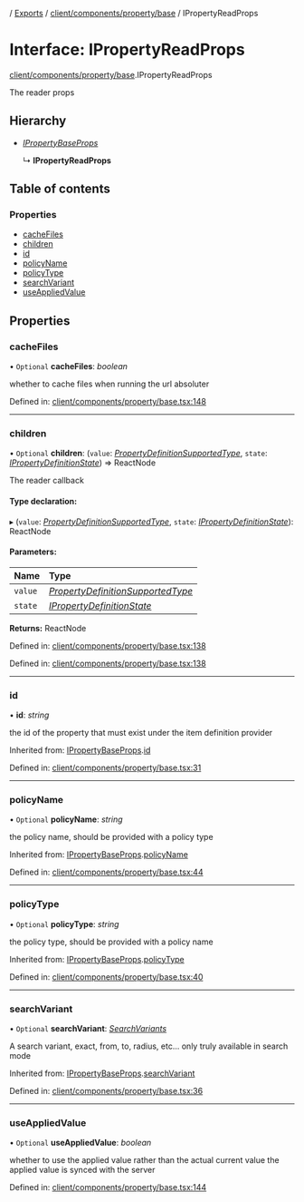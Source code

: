 [](../README.md) / [Exports](../modules.md) / [client/components/property/base](../modules/client_components_property_base.md) / IPropertyReadProps

# Interface: IPropertyReadProps

[client/components/property/base](../modules/client_components_property_base.md).IPropertyReadProps

The reader props

## Hierarchy

* [*IPropertyBaseProps*](client_components_property_base.ipropertybaseprops.md)

  ↳ **IPropertyReadProps**

## Table of contents

### Properties

- [cacheFiles](client_components_property_base.ipropertyreadprops.md#cachefiles)
- [children](client_components_property_base.ipropertyreadprops.md#children)
- [id](client_components_property_base.ipropertyreadprops.md#id)
- [policyName](client_components_property_base.ipropertyreadprops.md#policyname)
- [policyType](client_components_property_base.ipropertyreadprops.md#policytype)
- [searchVariant](client_components_property_base.ipropertyreadprops.md#searchvariant)
- [useAppliedValue](client_components_property_base.ipropertyreadprops.md#useappliedvalue)

## Properties

### cacheFiles

• `Optional` **cacheFiles**: *boolean*

whether to cache files when running the url absoluter

Defined in: [client/components/property/base.tsx:148](https://github.com/onzag/itemize/blob/5fcde7cf/client/components/property/base.tsx#L148)

___

### children

• `Optional` **children**: (`value`: [*PropertyDefinitionSupportedType*](../modules/base_root_module_itemdefinition_propertydefinition_types.md#propertydefinitionsupportedtype), `state`: [*IPropertyDefinitionState*](base_root_module_itemdefinition_propertydefinition.ipropertydefinitionstate.md)) => ReactNode

The reader callback

#### Type declaration:

▸ (`value`: [*PropertyDefinitionSupportedType*](../modules/base_root_module_itemdefinition_propertydefinition_types.md#propertydefinitionsupportedtype), `state`: [*IPropertyDefinitionState*](base_root_module_itemdefinition_propertydefinition.ipropertydefinitionstate.md)): ReactNode

#### Parameters:

Name | Type |
:------ | :------ |
`value` | [*PropertyDefinitionSupportedType*](../modules/base_root_module_itemdefinition_propertydefinition_types.md#propertydefinitionsupportedtype) |
`state` | [*IPropertyDefinitionState*](base_root_module_itemdefinition_propertydefinition.ipropertydefinitionstate.md) |

**Returns:** ReactNode

Defined in: [client/components/property/base.tsx:138](https://github.com/onzag/itemize/blob/5fcde7cf/client/components/property/base.tsx#L138)

Defined in: [client/components/property/base.tsx:138](https://github.com/onzag/itemize/blob/5fcde7cf/client/components/property/base.tsx#L138)

___

### id

• **id**: *string*

the id of the property that must exist under the item definition
provider

Inherited from: [IPropertyBaseProps](client_components_property_base.ipropertybaseprops.md).[id](client_components_property_base.ipropertybaseprops.md#id)

Defined in: [client/components/property/base.tsx:31](https://github.com/onzag/itemize/blob/5fcde7cf/client/components/property/base.tsx#L31)

___

### policyName

• `Optional` **policyName**: *string*

the policy name, should be provided with a policy type

Inherited from: [IPropertyBaseProps](client_components_property_base.ipropertybaseprops.md).[policyName](client_components_property_base.ipropertybaseprops.md#policyname)

Defined in: [client/components/property/base.tsx:44](https://github.com/onzag/itemize/blob/5fcde7cf/client/components/property/base.tsx#L44)

___

### policyType

• `Optional` **policyType**: *string*

the policy type, should be provided with a policy name

Inherited from: [IPropertyBaseProps](client_components_property_base.ipropertybaseprops.md).[policyType](client_components_property_base.ipropertybaseprops.md#policytype)

Defined in: [client/components/property/base.tsx:40](https://github.com/onzag/itemize/blob/5fcde7cf/client/components/property/base.tsx#L40)

___

### searchVariant

• `Optional` **searchVariant**: [*SearchVariants*](../modules/constants.md#searchvariants)

A search variant, exact, from, to, radius, etc...
only truly available in search mode

Inherited from: [IPropertyBaseProps](client_components_property_base.ipropertybaseprops.md).[searchVariant](client_components_property_base.ipropertybaseprops.md#searchvariant)

Defined in: [client/components/property/base.tsx:36](https://github.com/onzag/itemize/blob/5fcde7cf/client/components/property/base.tsx#L36)

___

### useAppliedValue

• `Optional` **useAppliedValue**: *boolean*

whether to use the applied value rather than the
actual current value the applied value is synced
with the server

Defined in: [client/components/property/base.tsx:144](https://github.com/onzag/itemize/blob/5fcde7cf/client/components/property/base.tsx#L144)
